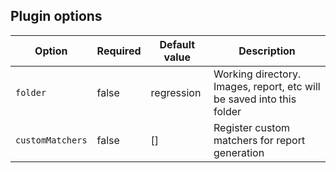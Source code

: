 ## Plugin options

| Option           | Required | Default value  | Description                                                           |
| ---------------- |----------|----------------|-----------------------------------------------------------------------|
| `folder`         | false    | regression     | Working directory. Images, report, etc will be saved into this folder |
| `customMatchers` | false    | []             | Register custom matchers for report generation                        |